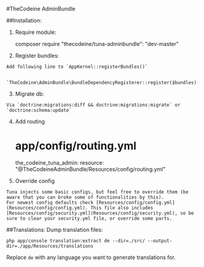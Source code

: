 #TheCodeine AdminBundle

##Installation:
  1. Require module:
  
        composer require "thecodeine/tuna-adminbundle": "dev-master"
  2. Register bundles:
  
    Add following line to `AppKernel::registerBundles()`
    
        `TheCodeine\AdminBundle\BundleDependencyRegisterer::register($bundles);`
  3. Migrate db:
   
    Via `doctrine:migrations:diff && doctrine:migrations:migrate` or `doctrine:schema:update`
    
  4. Add routing
    
        # app/config/routing.yml
        
        the_codeine_tuna_admin:
            resource: "@TheCodeineAdminBundle/Resources/config/routing.yml"
  5. Override config
  
    Tuna injects some basic configs, but feel free to override them (be aware that you can broke some of functionalities by this).  
    For newest config defaults check [Resources/config/config.yml](Resources/config/config.yml). This file also includes
    [Resources/config/security.yml](Resources/config/security.yml), so be sure to clear your security.yml file, or override some parts.

##Translations:
  Dump translation files:
  
    php app/console translation:extract de --dir=./src/ --output-dir=./app/Resources/translations
      
  Replace `de` with any language you want to generate translations for.